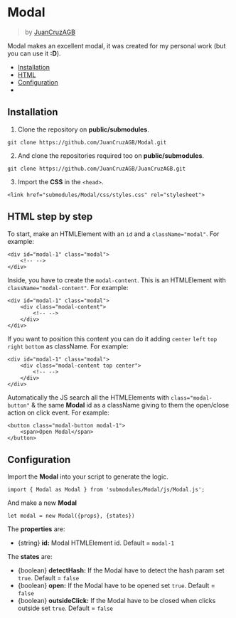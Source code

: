 
# Modal
> by [JuanCruzAGB](https://github.com/JuanCruzAGB)

Modal makes an excellent modal, it was created for my personal work (but you can use it **:D**).

-  [Installation](#installation)
-  [HTML](#html-step-by-step)
-  [Configuration](#configuration)
- 
## Installation
1. Clone the repository on **public/submodules**.
```
git clone https://github.com/JuanCruzAGB/Modal.git
```

2. And clone the repositories required too on **public/submodules**.
```
git clone https://github.com/JuanCruzAGB/JuanCruzAGB.git
```

 3. Import the **CSS** in the `<head>`.
```
<link href="submodules/Modal/css/styles.css" rel="stylesheet">
```

## HTML step by step
To start, make an HTMLElement with an `id` and a `className="modal"`.
For example:
```
<div id="modal-1" class="modal">
	<!-- -->
</div>
```
Inside, you have to create the `modal-content`. This is an HTMLElement with `className="modal-content"`.
For example:
```
<div id="modal-1" class="modal">
	<div class="modal-content">
		<!-- -->
	</div>
</div>
```
If you want to position this content you can do it adding `center` `left` `top` `right` `bottom` as className.
For example:
```
<div id="modal-1" class="modal">
	<div class="modal-content top center">
		<!-- -->
	</div>
</div>
```
Automatically the JS search all the HTMLElements with `class="modal-button"` & the same **Modal** id as a className giving to them the open/close action on click event.
For example:
```
<button class="modal-button modal-1">
	<span>Open Modal</span>
</button>
```

## Configuration
Import the **Modal** into your script to generate the logic.
```
import { Modal as Modal } from 'submodules/Modal/js/Modal.js';
```
And make a new **Modal**
```
let modal = new Modal({props}, {states})
```

The **properties** are:
- {string} **id:** Modal HTMLElement id. Default = `modal-1`

The **states** are:
- {boolean} **detectHash:** If the Modal have to detect the hash param set `true`. Default = `false`
- {boolean} **open:** If the Modal have to be opened set `true`. Default = `false`
- {boolean} **outsideClick:** If the Modal have to be closed when clicks outside set `true`. Default = `false`